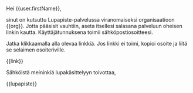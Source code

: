 Hei {{user.firstName}},

sinut on kutsuttu Lupapiste-palvelussa viranomaiseksi organisaatioon {{org}}. Jotta p&auml;&auml;sisit vauhtiin, aseta itsellesi salasana palveluun oheisen linkin kautta. K&auml;ytt&auml;j&auml;tunnuksena toimii s&auml;hk&ouml;postiosoitteesi. 

Jatka klikkaamalla alla olevaa linkki&auml;. Jos linkki ei toimi, kopioi osoite ja liit&auml; se selaimen osoiteriville.

{{link}}

S&auml;hk&ouml;ist&auml; meininki&auml; lupak&auml;sittelyyn toivottaa,

{{lupapiste}}